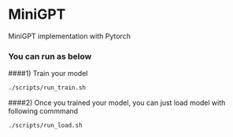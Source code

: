 # MiniGPT
MiniGPT implementation with Pytorch

### You can run as below

####1) Train your model

```bash
./scripts/run_train.sh
```

####2) Once you trained your model, you can just load model with following commmand

```bash
./scripts/run_load.sh
```
